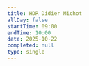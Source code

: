 ```yaml
---
title: HDR Didier Michot
allDay: false
startTime: 09:00
endTime: 10:00
date: 2025-10-22
completed: null
type: single
---
```

